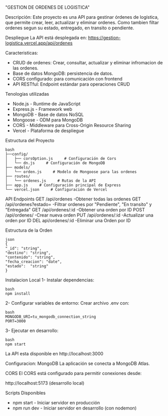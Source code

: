 "GESTION DE ORDENES DE LOGISTICA"

Descripción:
Este proyecto es una API para gestinar órdenes de logística, que permite crear, leer, actualizar y eliminar ordenes. Como tambien filtar ordenes segun su estado, entregado, en transito o pendiente.

Despliegue
La API está desplegada en: https://gestion-logistica.vercel.app/api/ordenes

Caracteristicas:
* CRUD de ordenes: Crear, consultar, actualizar y eliminar infromacion de las ordenes.
* Base de datos MongoDB: persistencia de datos.
* CORS configurado: para comunicación con frontend
* API RESTful: Endpoint estándar para operaciones CRUD

Tenologías utilizadas
* Node.js - Runtime de JavaScript
* Express.js - Framework web
* MongoDB - Base de datos NoSQL
* Mongoose - ODM para MongoDB
* CORS - Middleware para Cross-Origin Resource Sharing
* Vercel - Plataforma de despliegue

Estructura del Proyecto

 ``` 
 bash
├──config/
│   ├── corsOption.js     # Configuración de Cors
│   └── dn.js     # Configuración de MongoDB
├── models/
│   └── orden.js     # Modelo de Mongoose para las ordenes
├── routes/
│   └── ordenes.js     # Rutas de la API
├── app.js     # Configuración principal de Express
└── vercel.json     # Configuración de Vercel
```


API Endpoints
GET /api/ordenes -Obtener todas las ordenes
GET /api/ordenes?estado= -Filtrar ordenes por "Pendiente", "En transito" y "Entregada"
GET /api/ordenes/:id -Obtener una orden por ID
POST /api/ordenes/ -Crear nueva orden
PUT /api/ordenes/:id -Actualizar una orden por ID
DEL api/ordenes/:id -Eliminar una Orden por ID

Estructura de la Orden

```
json
{
"_id": "string",
"destino": "string",
"contenido": "string",
"fecha_creacion": "date",
"estado":  "string"
}
```


Instalacion Local
1- Instalar dependencias:

 ``` 
 bash
npm install
 ```

2- Configurar variables de entorno:
Crear archivo .env con:

 ```
 bash
MONGODB_URI=tu_mongodb_connection_string
PORT=3000
 ```

3- Ejecutar en desarrollo:

 ```
 bash
npm start
 ```
La API esta disponible en http://localhost:3000

Configuracion:
MongoDB
La aplicación se conecta a MongoDB Atlas. 

CORS
El CORS está configurado para permitir conexiones desde:

http://localhost:5173 (desarrollo local)

Scripts Disponibles

* npm start - Iniciar servidor en producción
* npm run dev - Iniciar servidor en desarrollo (con nodemon)